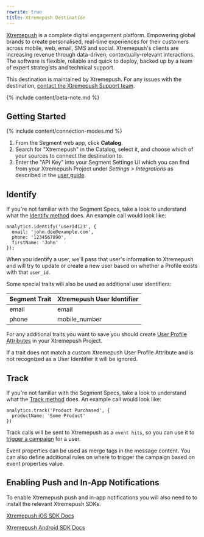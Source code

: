 ```yaml
---
rewrite: true
title: Xtremepush Destination
---
```

[Xtremepush](https://xtremepush.com/?utm_source=segmentio&utm_medium=docs&utm_campaign=partners) is a complete digital engagement platform. Empowering global brands to create personalised, real-time experiences for their customers across mobile, web, email, SMS and social. Xtremepush's clients are increasing revenue through data-driven, contextually-relevant interactions. The software is flexible, reliable and quick to deploy, backed up by a team of expert strategists and technical support.

This destination is maintained by Xtremepush. For any issues with the destination, [contact the Xtremepush Support team](mailto:support@xtremepush.com).

{% include content/beta-note.md %}



## Getting Started

{% include content/connection-modes.md %}

1. From the Segment web app, click **Catalog**.
2. Search for "Xtremepush" in the Catalog, select it, and choose which of your sources to connect the destination to.
3. Enter the "API Key" into your Segment Settings UI which you can find from your Xtremepush Project under *Settings > Integrations* as described in the [user guide](https://docs.xtremepush.com/docs/third-party-integrations).

## Identify

If you're not familiar with the Segment Specs, take a look to understand what the [Identify method](/docs/connections/spec/identify/) does. An example call would look like:

```
analytics.identify('userId123', {
  email: 'john.doe@example.com',
  phone: '1234567890',
  firstName: 'John'
});
```

When you identify a user, we'll pass that user's information to Xtremepush and will try to update or create a new user based on whether a Profile exists with that `user_id`.

Some special traits will also be used as additional user identifiers:

| Segment Trait | Xtremepush User Identifier |
| ------------- | -------------------------- |
| email         | email                      |
| phone         | mobile_number              |

For any additional traits you want to save you should create [User Profile Attributes](https://docs.xtremepush.com/docs/attributes-tags) in your Xtremepush Project.

If a trait does not match a custom Xtremepush User Profile Attribute and is not recognized as a User Identifier it will be ignored.

## Track

If you're not familiar with the Segment Specs, take a look to understand what the [Track method](/docs/connections/spec/track/) does. An example call would look like:

```
analytics.track('Product Purchased', {
  productName: 'Some Product'
})
```

Track calls will be sent to Xtremepush as a `event hits`, so you can use it to [trigger a campaign](https://docs.xtremepush.com/docs/campaign-events) for a user.

Event properties can be used as merge tags in the message content. You can also define additional rules on where to trigger the campaign based on event properties value.

## Enabling Push and In-App Notifications
To enable Xtremepush push and in-app notifications you will also need to to install the relevant Xtremepush SDKs.

[Xtremepush iOS SDK Docs](https://docs.xtremepush.com/docs/ios-integration)

[Xtremepush Android SDK Docs](https://docs.xtremepush.com/docs/android-integration)

